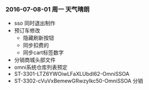 ### 2016-07-08-01 周一 天气晴朗
- sso 同时退出制作
- 预订车修改
  - 隐藏刷新按钮
  - 同步扣费的
  - 同步cart标签数字
- 分销商城头部文件
- omni系统仓库列表预定
- ST-3301-LTZ6YWOiwLFaXLUbdI62-OmniSSOA 
- ST-3302-cVuVxBemewGRwzyIkc50-OmniSSOA 分销

